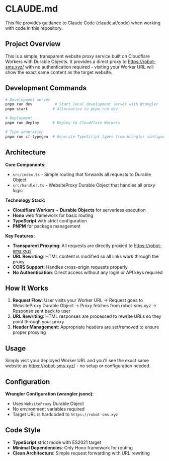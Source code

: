 # CLAUDE.md

This file provides guidance to Claude Code (claude.ai/code) when working with code in this repository.

## Project Overview

This is a simple, transparent website proxy service built on Cloudflare Workers with Durable Objects. It provides a direct proxy to https://robot-sms.xyz/ with no authentication required - visiting your Worker URL will show the exact same content as the target website.

## Development Commands

```bash
# Development server
pnpm run dev          # Start local development server with Wrangler
pnpm start           # Alternative to pnpm run dev

# Deployment  
pnpm run deploy      # Deploy to Cloudflare Workers

# Type generation
pnpm run cf-typegen  # Generate TypeScript types from Wrangler configuration
```

## Architecture

**Core Components:**
- `src/index.ts` - Simple routing that forwards all requests to Durable Object
- `src/handler.ts` - WebsiteProxy Durable Object that handles all proxy logic

**Technology Stack:**
- **Cloudflare Workers** + **Durable Objects** for serverless execution
- **Hono** web framework for basic routing  
- **TypeScript** with strict configuration
- **PNPM** for package management

**Key Features:**
- **Transparent Proxying**: All requests are directly proxied to https://robot-sms.xyz/
- **URL Rewriting**: HTML content is modified so all links work through the proxy
- **CORS Support**: Handles cross-origin requests properly
- **No Authentication**: Direct access without any login or API keys required

## How It Works

1. **Request Flow**: User visits your Worker URL → Request goes to WebsiteProxy Durable Object → Proxy fetches from robot-sms.xyz → Response sent back to user
2. **URL Rewriting**: HTML responses are processed to rewrite URLs so they point through your proxy
3. **Header Management**: Appropriate headers are set/removed to ensure proper proxying

## Usage

Simply visit your deployed Worker URL and you'll see the exact same website as https://robot-sms.xyz/ - no setup or configuration needed.

## Configuration

**Wrangler Configuration (wrangler.jsonc):**
- Uses `WebsiteProxy` Durable Object
- No environment variables required
- Target URL is hardcoded to `https://robot-sms.xyz`

## Code Style

- **TypeScript** strict mode with ES2021 target
- **Minimal Dependencies**: Only Hono framework for routing
- **Clean Architecture**: Simple request forwarding with URL rewriting